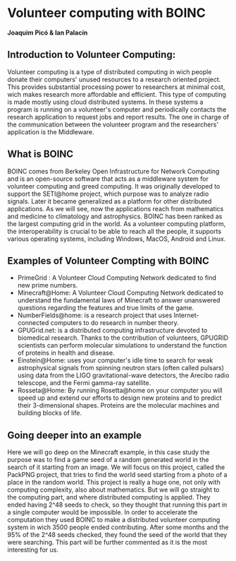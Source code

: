 # Volunteer   computing   with   BOINC

**Joaquim Picó & Ian Palacín**

## Introduction to Volunteer Computing:

Volunteer computing is a type of distributed computing in wich people donate their computers' unused resources
to a research oriented project. This provides substantial processing power to researchers at minimal cost, 
wich makes research more affordable and efficient. This type of computing is made mostly using cloud 
distributed systems. In these systems a program is running on a volunteer's computer and periodically contacts 
the research application to request jobs and report results. The one in charge of the communication between
the volunteer program and the researchers' application is the Middleware.    

## What is BOINC

BOINC comes from Berkeley Open Infrastructure for Network Computing and is an open-source software that acts
as a middleware system for volunteer computing and greed computing. It was originally developed to support 
the SETI@home project, which purpose was to analyze radio signals. Later it became generalized as a platform
for other distributed applications. As we will see, now the applications reach from mathematics and medicine to
climatology and astrophysics. 
BOINC has been ranked as the largest computing grid in the world. As a volunteer computing platform, the
interoperability is crucial to be able to reach all the people, it supports various operating systems, 
including Windows, MacOS, Android and Linux.

## Examples of Volunteer Compting with BOINC

* PrimeGrid : A Volunteer Cloud Computing Network dedicated to find new prime numbers.
* Minecraft@Home: A Volunteer Cloud Computing Network dedicated to understand the fundamental laws of
Minecraft to answer unanswered questions regarding the features and true limits of the game.
* NumberFields@home: is a research project that uses Internet-connected computers to do research in number
theory. 
* GPUGrid.net: is a distributed computing infrastructure devoted to biomedical research. Thanks to the 
contribution of volunteers, GPUGRID scientists can perform molecular simulations to understand the function
of proteins in health and disease.
* Einstein@Home: uses your computer's idle time to search for weak astrophysical signals from spinning 
neutron stars (often called pulsars) using data from the LIGO gravitational-wave detectors, the Arecibo 
radio telescope, and the Fermi gamma-ray satellite.
* Rosseta@Home: By running Rosetta@home on your computer you will speed up and extend our efforts to design 
new proteins and to predict their 3-dimensional shapes. Proteins are the molecular machines and building 
blocks of life. 

## Going deeper into an example

Here we will go deep on the Minecraft example, in this case study the purpose was to find a game seed of
a random generated world in the search of it starting from an image. We will focus on this project, called 
the PackPNG project, that tries to find the world seed 
starting from a photo of a place in the random world. This project is really a huge one, not only with 
computing complexity, also about mathematics. But we will go straight to the computing part, and where 
distributed computing is applied. They ended having 2^48 seeds to check, so they thought that running this 
part in a single computer would be impossible. In order to accelerate the computation they 
used BOINC to make a distributed volunteer computing system in wich 3500 people ended contributing. After 
some months and the 95% of the 2^48 seeds checked, they found the seed of the world that they were 
searching. This part will be further commented as it is the most interesting for us.
